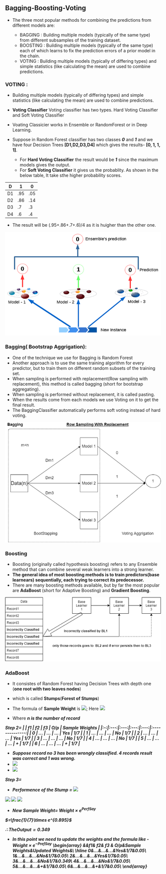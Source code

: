 ## Bagging-Boosting-Voting

* The three most popular methods for combining the predictions from different models are:

    * BAGGING : Building multiple models (typically of the same type) from different subsamples of the training dataset.
    * BOOSTING : Building multiple models (typically of the same type) each of which learns to fix the prediction errors of a prior model in the chain.
    * VOTING : Building multiple models (typically of differing types) and simple statistics (like calculating the mean) are used to combine predictions.
    
    
### VOTING :
* Building multiple models (typically of differing types) and simple statistics (like calculating the mean) are used to combine predictions.

* **Voting Classifier** Voting classifier has two types. Hard Voting Classifier and Soft Voting Classifier
* Voating Classicier works in Ensemble or RandomForest or in Deep Learning.
* Suppose in Random Forest classifier has two classes ***0*** and ***1*** and we have four Decision Trees **[D1,D2,D3,D4]** which gives the results- **[0, 1, 1, 1]**.
    * For **Hard Voting Classifier** the result would be ***1*** since the maximum models gives the output.
    * For **Soft Voting Classifier** it gives us the probablity. As shown in the below table, It take sthe higher probability scores.
    
| D | **1** | **0** |
|----|-------|-------|
| D1 | .95 | .05 |
| D2 | .86 | .14 |
| D3 | .7 | .3 |
| D4 | .6 | .4 |


* The result will be (.95+.86+.7+.6)/4 as it is huigher than the other one.

![Hard Voting](voting.png)



### Bagging( Bootstrap Aggrigation):

* One of the technique we use for Bagging is Random Forest
* Another approach is to use the same training algorithm for every predictor, but to train them on different random subsets of the training set. 
* When sampling is performed with replacement(Row sampling with replacement), this method is called bagging (short for bootstrap aggregating). 
* When sampling is performed without replacement, it is called pasting.
* When the results come from each models we use Voting on it to get the final result.
* The BaggingClassifier automatically performs soft voting instead of hard voting.



![bootstapping.png](bootstapping.png)



### Boosting


* Boosting (originally called hypothesis boosting) refers to any Ensemble method that can combine several weak learners into a strong learner. 
* **The general idea of most boosting methods is to train predictors(base learnears) sequentially, each trying to correct its predecessor.**
* There are many boosting methods available, but by far the most popular are **AdaBoost** (short for Adaptive Boosting) and **Gradient Boosting**.

![boosting.png](boosting.png)


### AdaBoost

* It consistes of Random Forest having Decision Trees with depth one (**one root with two leaves nodes**) 
* which is called **Stumps**(**Forest of Stumps**)

* <span> The formula of **Sample Weight** is <img src="https://render.githubusercontent.com/render/math?math=\large W=\frac {1}{n}">;   Here <img src="https://render.githubusercontent.com/render/math?math=\large W=\frac {1}{7}"> </span>          

* Where  <b><i>n<b><i> is the number of record

Step 2=
|   |  f1 |  f2 |  f3 | O/p | Sample Weights |
|:-:|:---:|:---:|:---:|:---:|:--------------:|
| 0 | ... | ... | ... | Yes |       1/7      |
| 1 | ... | ... | ... |  No |       1/7      |
| 2 | ... | ... | ... | Yes |       1/7      |
| 3 | ... | ... | ... |  No |       1/7      |
| 4 | ... | ... | ... |  No |       1/7      |
| 5 | ... | ... | ... |  +  |       1/7      |
| 6 | ... | ... | ... |  +  |       1/7      |


* Suppose record no 3 has been wrongly classified. 4 records result was correct and 1 was wrong.
* <img src="https://render.githubusercontent.com/render/math?math=Total Error(TE)= \frac {1}{7}"> 
* <img src="https://render.githubusercontent.com/render/math?math=Total Error(TE)= \frac {Number Of Errors}{Total Sample Weights}">  

Step 3=
* **Performence of the Stump** = <img src="https://render.githubusercontent.com/render/math?math=\frac{1}{2}\log_e\Big(\frac{1-TE}{TE}\Big)"> 

<img src="https://render.githubusercontent.com/render/math?math=\frac{1}{2}\log_e\Big(\frac{1-\frac{1}{7}}{\frac{1}{7}}\Big)"> 

<img src="https://render.githubusercontent.com/render/math?math=\=\frac{1}{2}\log_e\Big(6\Big"> 
 
<img src="https://render.githubusercontent.com/render/math?math=\therefore Performence Say=0.895"> 



* **New Sample Weight**=
$Weight\times  e^{Perf Say}$

$=\frac{1}{7}\times e^{0.895}$

$\therefore The Output=0.349$


* In this point we need to update the weights and the formula like - $Weight\times  e^{-Pref Say}$
\begin{array}
  &&f1& f2& f3 & O/p&Sample Weights&Updated Weights&\\
  \hline
  0&...&...&...&Yes&1/7&0.05\\
  1&...&...&...&No&1/7&0.05\\
  2&...&...&...&Yes&1/7&0.05\\
  3&...&...&...&No&1/7&0.349\\
  4&...&...&...&No&1/7&0.05\\
  5&...&...&...&+&1/7&0.05\\
  6&...&...&...&+&1/7&0.05\\ 
 \end{array}

